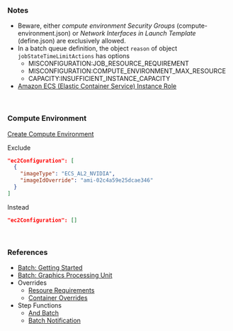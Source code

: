 <br>

### Notes

* Beware, either *compute environment Security Groups* (compute-environment.json) or *Network Interfaces in Launch Template* (define.json) are exclusively allowed.
* In a batch queue definition, the object `reason` of object `jobStateTimeLimitActions` has options
  * MISCONFIGURATION:JOB_RESOURCE_REQUIREMENT
  * MISCONFIGURATION:COMPUTE_ENVIRONMENT_MAX_RESOURCE
  * CAPACITY:INSUFFICIENT_INSTANCE_CAPACITY
* <a href="https://docs.aws.amazon.com/batch/latest/userguide/instance_IAM_role.html" _target="_blank">Amazon ECS (Elastic Container Service) Instance Role</a>

<br>

### Compute Environment

[Create Compute Environment](https://awscli.amazonaws.com/v2/documentation/api/latest/reference/batch/create-compute-environment.html)

Exclude
```json
"ec2Configuration": [
  {
    "imageType": "ECS_AL2_NVIDIA",
    "imageIdOverride": "ami-02c4a59e25dcae346"
  }
]
```

Instead
```json
"ec2Configuration": []
```

<br>

### References

* [Batch: Getting Started](https://docs.aws.amazon.com/batch/latest/userguide/getting-started-ec2.html)
* [Batch: Graphics Processing Unit](https://docs.aws.amazon.com/batch/latest/userguide/batch-gpu-ami.html)
* Overrides
  * [Resoure Requirements](https://docs.aws.amazon.com/batch/latest/userguide/override-resource-requirements.html)
  * [Container Overrides](https://docs.aws.amazon.com/batch/latest/APIReference/API_ContainerOverrides.html)
* Step Functions
  * [And Batch](https://docs.aws.amazon.com/step-functions/latest/dg/connect-batch.html)
  * [Batch Notification](https://docs.aws.amazon.com/step-functions/latest/dg/batch-job-notification.html)

<br>
<br>

<br>
<br>

<br>
<br>

<br>
<br>
